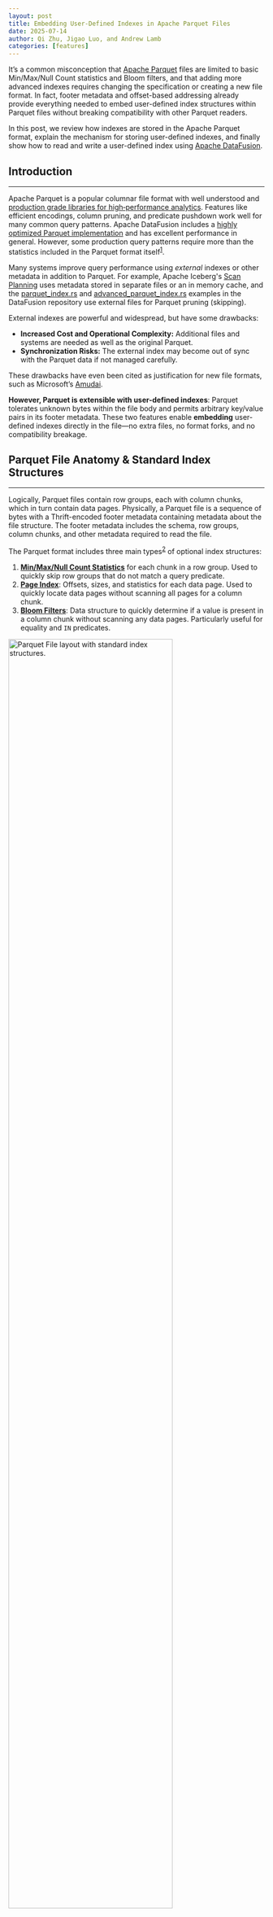 ```yaml
---
layout: post
title: Embedding User-Defined Indexes in Apache Parquet Files
date: 2025-07-14
author: Qi Zhu, Jigao Luo, and Andrew Lamb
categories: [features]
---
```

<!--
{% comment %}
Licensed to the Apache Software Foundation (ASF) under one or more
contributor license agreements.  See the NOTICE file distributed with
this work for additional information regarding copyright ownership.
The ASF licenses this file to you under the Apache License, Version 2.0
(the "License"); you may not use this file except in compliance with
the License.  You may obtain a copy of the License at

http://www.apache.org/licenses/LICENSE-2.0

Unless required by applicable law or agreed to in writing, software
distributed under the License is distributed on an "AS IS" BASIS,
WITHOUT WARRANTIES OR CONDITIONS OF ANY KIND, either express or implied.
See the License for the specific language governing permissions and
limitations under the License.
{% endcomment %}
-->

It’s a common misconception that [Apache Parquet] files are limited to basic Min/Max/Null Count statistics and Bloom filters, and that adding more advanced indexes requires changing the specification or creating a new file format. In fact, footer metadata and offset-based addressing already provide everything needed to embed user-defined index structures within Parquet files without breaking compatibility with other Parquet readers.

In this post, we review how indexes are stored in the Apache Parquet format, explain the mechanism for storing user-defined indexes, and finally show how to read and write a user-defined index using [Apache DataFusion].

[Apache DataFusion]: https://datafusion.apache.org/
[Apache Parquet]: https://parquet.apache.org/

## Introduction

---

Apache Parquet is a popular columnar file format with well understood and [production grade libraries for high‑performance analytics]. Features like efficient encodings, column pruning, and predicate pushdown work well for many common query patterns. Apache DataFusion includes a [highly optimized Parquet implementation] and has excellent performance in general. However, some production query patterns require more than the statistics included in the Parquet format itself<sup>[1](#footnote1)</sup>.

[production grade libraries for high‑performance analytics]: https://arrow.apache.org/blog/2022/12/26/querying-parquet-with-millisecond-latency/
[highly optimized Parquet implementation]: https://datafusion.apache.org/blog/2025/03/20/parquet-pruning/

Many systems improve query performance using *external* indexes or other metadata in addition to Parquet. For example, Apache Iceberg's [Scan Planning] uses metadata stored in separate files or an in memory cache, and the [parquet_index.rs] and [advanced_parquet_index.rs] examples in the DataFusion repository use external files for Parquet pruning (skipping).

External indexes are powerful and widespread, but have some drawbacks:

* **Increased Cost and Operational Complexity:** Additional files and systems are needed as well as the original Parquet. 
* **Synchronization Risks:** The external index may become out of sync with the Parquet data if not managed carefully.

These drawbacks have even been cited as justification for new file formats, such as Microsoft’s [Amudai](https://github.com/microsoft/amudai/blob/main/docs/spec/src/what_about_parquet.md).

**However, Parquet is extensible with user-defined indexes**: Parquet tolerates unknown bytes within the file body and permits arbitrary key/value pairs in its footer metadata. These two features enable **embedding** user-defined indexes directly in the file—no extra files, no format forks, and no compatibility breakage. 

[Scan Planning]: https://iceberg.apache.org/docs/latest/performance/#scan-planning
[parquet_index.rs]: https://github.com/apache/datafusion/blob/main/datafusion-examples/examples/parquet_index.rs
[advanced_parquet_index.rs]: https://github.com/apache/datafusion/blob/main/datafusion-examples/examples/advanced_parquet_index.rs

## Parquet File Anatomy & Standard Index Structures

---

Logically, Parquet files contain row groups, each with column chunks, which in turn contain data pages. Physically, a Parquet file is a sequence of bytes with a Thrift-encoded footer metadata containing metadata about the file structure. The footer metadata includes the schema, row groups, column chunks, and other metadata required to read the file.

The Parquet format includes three main types<sup>[2](#footnote2)</sup> of optional index structures:

1. **[Min/Max/Null Count Statistics]** for each chunk in a row group. Used to quickly skip row groups that do not match a query predicate. 
2. **[Page Index]**: Offsets, sizes, and statistics for each data page. Used to quickly locate data pages without scanning all pages for a column chunk.
3. **[Bloom Filters]**: Data structure to quickly determine if a value is present in a column chunk without scanning any data pages. Particularly useful for equality and `IN` predicates.

[Page Index]: https://parquet.apache.org/docs/file-format/pageindex/
[Bloom Filters]: https://parquet.apache.org/docs/file-format/bloomfilter/
[Min/Max/Null Count Statistics]: https://github.com/apache/parquet-format/blob/819adce0ec6aa848e56c56f20b9347f4ab50857f/src/main/thrift/parquet.thrift#L263-L266

<!-- Source: https://docs.google.com/presentation/d/1aFjTLEDJyDqzFZHgcmRxecCvLKKXV2OvyEpTQFCNZPw -->

<img src="/blog/images/user-defined-parquet-indexes/standard_index_structures.png" width="80%" class="img-responsive" alt="Parquet File layout with standard index structures."/>

**Figure 1**: Parquet file layout with standard index structures (as written by arrow-rs).

Only the Min/Max/Null Count Statistics are stored inline in the Parquet footer metadata. The Page Index and Bloom Filters are stored in the file body before the Thrift-encoded footer metadata. The locations of these index structures are recorded in the footer metadata, as shown in Figure 1. Parquet readers that do not understand these structures simply ignore them.

Modern Parquet writers create these indexes automatically and provide APIs for their generation and placement. For example, the [Apache Arrow Rust library] provides [Parquet WriterProperties], [EnabledStatistics], and [BloomFilterPosition].

[Apache Arrow Rust library]: https://docs.rs/parquet/latest/parquet/file/index/
[Parquet WriterProperties]: https://docs.rs/parquet/latest/parquet/file/properties/struct.WriterProperties.html
[EnabledStatistics]: https://docs.rs/parquet/latest/parquet/file/properties/enum.EnabledStatistics.html
[BloomFilterPosition]: https://docs.rs/parquet/latest/parquet/file/properties/enum.BloomFilterPosition.html


## Embedding User Defined Indexes in Parquet Files

---

Embedding user-defined indexes in Parquet files is straightforward and follows the same principles as standard index structures:

1. Serialize the index into a binary format and write it into the file body before the Thrift-encoded footer metadata.

2. Record the index location in the footer metadata as a key/value pair, such as `"my_index_offset" -> "<byte-offset>"`.

Figure 2 shows the resulting file layout.

<!-- Source: https://docs.google.com/presentation/d/1aFjTLEDJyDqzFZHgcmRxecCvLKKXV2OvyEpTQFCNZPw -->

<img src="/blog/images/user-defined-parquet-indexes/custom_index_structures.png" width="80%" class="img-responsive" alt="Parquet File layout with custom index structures."/>

**Figure 2**: Parquet file layout with user-defined indexes.

Like standard index structures, user-defined indexes can be stored anywhere in the file body, such as after row group data or before the footer. There is no limit to the number of user-defined indexes, nor any restriction on their granularity: they can operate at the file, row group, page, or even row level. This flexibility enables a wide range of use cases, including:

1. Row group or page-level distinct sets: a finer-grained version of the file-level example in this blog.

2. [HyperLogLog] sketches for distinct value estimation, addressing a common criticism<sup>3</sup> of Parquet’s lack of cardinality estimation.

3. Additional zone maps ([small materialized aggregates]) such as precomputed `sum`s at the column chunk or data page level for faster query execution.

4. Histograms or samples at the row group or column chunk level for predicate selectivity estimates.

[HyperLogLog]: https://en.wikipedia.org/wiki/HyperLogLog
[Small materialized aggregates]: https://www.vldb.org/conf/1998/p476.pdf

## Example: Embedding a User Defined Distinct Value Index in Parquet Files

---

This section demonstrates how to embed a simple distinct value index in Parquet files and use it for file-level pruning (skipping) in DataFusion. The full example is available in the DataFusion repository at [parquet_embedded_index.rs].

[parquet_embedded_index.rs]: https://github.com/apache/datafusion/blob/main/datafusion-examples/examples/parquet_embedded_index.rs

The example requires **arrow‑rs v55.2.0** or later, which includes the new “buffered write” API ([apache/arrow-rs#7714]) that keeps the internal byte count in sync so you can append index bytes immediately after data pages.

[apache/arrow-rs#7714]: https://github.com/apache/arrow-rs/pull/7714  

This example is intentionally simple for clarity, but you can adapt the same approach for any index type or data types. The high-level design is:

1. **Choose or define your index payload** (e.g., bitmap, Bloom filter, sketch, distinct values list, etc.).

2. **Serialize your index to bytes** and append them into the Parquet file body before writing the footer.

3. **Record the index location** by adding a key/value entry (e.g., `"my_index_offset" -> "<byte‑offset>"`) in the Parquet footer metadata.

4. **Extend DataFusion** with a custom `TableProvider` (or wrap the existing Parquet provider).


The `TableProvider` simply reads the footer metadata to discover the index offset, seeks to that offset and deserializes the index, and then uses the index to speed up processing (e.g., skip files, row groups, data pages, etc.).

The resulting Parquet files remain fully compatible with other tools such as DuckDB and Spark, which simply ignore the unknown index bytes and key/value metadata.


### Introduction to Distinct Value Indexes

---

A **distinct value index** stores the unique values of a specific column. This type of index is effective for columns with a small number of distinct values and can be used to quickly skip files that do not match the query. These indexes are popular in several engines, such as the ["set" Skip Index in ClickHouse] and the [Distinct Value Cache] in InfluxDB 3.0.

["set" Skip Index in ClickHouse]: https://clickhouse.com/docs/optimize/skipping-indexes#set
[Distinct Value Cache]: https://docs.influxdata.com/influxdb3/enterprise/admin/distinct-value-cache/

For example, if the files contain a column named `Category` like this:

<table style="border-collapse:collapse;">
  <tr>
    <td style="border:1px solid #888;padding:2px 6px;"><b><code>Category</code></b></td>
  </tr>
  <tr>
    <td style="border:1px solid #888;padding:2px 6px;"><code>foo</code></td>
  </tr>
  <tr>
    <td style="border:1px solid #888;padding:2px 6px;"><code>bar</code></td>
  </tr>
  <tr>
    <td style="border:1px solid #888;padding:2px 6px;"><code>...</code></td>
  </tr>
  <tr>
    <td style="border:1px solid #888;padding:2px 6px;"><code>baz</code></td>
  </tr>
  <tr>
    <td style="border:1px solid #888;padding:2px 6px;"><code>foo</code></td>
  </tr>
</table>

The distinct value index will contain the values `foo`, `bar`, and `baz`. Using traditional min/max statistics would store the minimum (`bar`) and maximum (`foo`) values, which would not allow quickly skipping this file for a query like `SELECT * FROM t WHERE Category = 'bas'` as `bas` is between `bar` and `foo`.

We represent this in Rust for our example as a simple `HashSet<String>`:

```rust
/// An index of distinct values for a single column
#[derive(Debug, Clone)]
struct DistinctIndex {
   inner: HashSet<String>,
}
```

### File Layout with Distinct Value Index

---

In this example, we write a distinct value index for the `Category` column into the Parquet file body after all the data pages, and record the index location in the footer metadata. The resulting file layout looks like this:

```text
                  ┌──────────────────────┐                           
                  │┌───────────────────┐ │                           
                  ││     DataPage      │ │                           
                  │└───────────────────┘ │                           
 Standard Parquet │┌───────────────────┐ │                           
 Data Pages       ││     DataPage      │ │                           
                  │└───────────────────┘ │                           
                  │        ...           │                           
                  │┌───────────────────┐ │                           
                  ││     DataPage      │ │                           
                  │└───────────────────┘ │                           
                  │┏━━━━━━━━━━━━━━━━━━━┓ │                           
Non standard      │┃                   ┃ │                           
index (ignored by │┃Custom Binary Index┃ │                           
other Parquet     │┃ (Distinct Values) ┃◀│─ ─ ─                      
readers)          │┃                   ┃ │     │                     
                  │┗━━━━━━━━━━━━━━━━━━━┛ │                           
Standard Parquet  │┏━━━━━━━━━━━━━━━━━━━┓ │     │  key/value metadata
Page Index        │┃    Page Index     ┃ │        contains location  
                  │┗━━━━━━━━━━━━━━━━━━━┛ │     │  of special index   
                  │╔═══════════════════╗ │                           
                  │║ Parquet Footer w/ ║ │     │                     
                  │║     Metadata      ║ ┼ ─ ─                       
                  │║ (Thrift Encoded)  ║ │                           
                  │╚═══════════════════╝ │                           
                  └──────────────────────┘                           
                                             
```

### Serializing the Distinct‑Value Index

---

The example uses a simple newline‑separated UTF‑8 format as the binary format. The code to serialize the distinct index is shown below:

```rust
/// Magic bytes to identify our custom index format
const INDEX_MAGIC: &[u8] = b"IDX1";

/// Serialize the distinct index to a writer as bytes
fn serialize<W: Write + Send>(
   &self,
   arrow_writer: &mut ArrowWriter<W>,
) -> Result<()> {
   let serialized = self
           .inner
           .iter()
           .map(|s| s.as_str())
           .collect::<Vec<_>>()
           .join("\n");
   let index_bytes = serialized.into_bytes();

   // Set the offset for the index
   let offset = arrow_writer.bytes_written();
   let index_len = index_bytes.len() as u64;

   // Write the index magic and length to the file
   arrow_writer.write_all(INDEX_MAGIC)?;
   arrow_writer.write_all(&index_len.to_le_bytes())?;

   // Write the index bytes
   arrow_writer.write_all(&index_bytes)?;

   // Append metadata about the index to the Parquet file footer metadata
   arrow_writer.append_key_value_metadata(KeyValue::new(
      "distinct_index_offset".to_string(),
      offset.to_string(),
   ));
   Ok(())
}
```

This code does the following:

1. Creates a newline‑separated UTF‑8 string from the distinct values.

2. Writes a magic header (`IDX1`) and the length of the index.

3. Writes the index bytes to the file using the [ArrowWriter] API.

4. Records the index location by adding a key/value entry (`"distinct_index_offset" -> <offset>`) in the Parquet footer metadata.

Note: Use the [ArrowWriter::write_all] API to ensure the offsets in the footer metadata are correctly tracked. 

[ArrowWriter]: https://docs.rs/parquet/latest/parquet/arrow/arrow_writer/struct.ArrowWriter.html
[ArrowWriter::write_all]: https://docs.rs/parquet/latest/parquet/arrow/arrow_writer/struct.ArrowWriter.html#method.write_all


### Reading the Index

---

This code reads the distinct index from a Parquet file:

```rust
/// Read a `DistinctIndex` from a Parquet file
fn read_distinct_index(path: &Path) -> Result<DistinctIndex> {
    let file = File::open(path)?;

    let file_size = file.metadata()?.len();
    println!("Reading index from {} (size: {file_size})", path.display(), );

    let reader = SerializedFileReader::new(file.try_clone()?)?;
    let meta = reader.metadata().file_metadata();

    let offset = get_key_value(meta, "distinct_index_offset")
        .ok_or_else(|| ParquetError::General("Missing index offset".into()))?
        .parse::<u64>()
        .map_err(|e| ParquetError::General(e.to_string()))?;

    println!("Reading index at offset: {offset}, length");
    DistinctIndex::new_from_reader(file, offset)
}
```

This function:

1. Opens the Parquet footer metadata and extracts `distinct_index_offset` from the metadata.

2. Calls `DistinctIndex::new_from_reader` to read the index from the file at that offset.

`DistinctIndex::new_from_reader` actually reads the index as shown below:

```rust
 /// Read the distinct values index from a reader at the given offset and length
 pub fn new_from_reader<R: Read + Seek>(mut reader: R, offset: u64) -> Result<DistinctIndex> {
     reader.seek(SeekFrom::Start(offset))?;

     let mut magic_buf = [0u8; 4];
     reader.read_exact(&mut magic_buf)?;
     if magic_buf != INDEX_MAGIC {
         return exec_err!("Invalid index magic number at offset {offset}");
     }

     let mut len_buf = [0u8; 8];
     reader.read_exact(&mut len_buf)?;
     let stored_len = u64::from_le_bytes(len_buf) as usize;

     let mut index_buf = vec![0u8; stored_len];
     reader.read_exact(&mut index_buf)?;

     let Ok(s) = String::from_utf8(index_buf) else {
         return exec_err!("Invalid UTF-8 in index data");
     };

     Ok(Self {
         inner: s.lines().map(|s| s.to_string()).collect(),
     })
 }
```

This code:

1. Seeks to the offset of the index in the file.

2. Reads the magic bytes and checks they match `IDX1`.

3. Reads the length of the index and allocates a buffer.

4. Reads the index bytes, converts them to a `String`, and splits into lines to populate the `HashSet<String>`.


### Extending DataFusion’s `TableProvider`

---

To use the distinct index for file-level pruning, extend DataFusion's `TableProvider` to read the index and apply it during query execution:

```rust
impl TableProvider for DistinctIndexTable {
    /* ... */

    /// Prune files before reading: only keep files whose distinct set
    /// contains the filter value
    async fn scan(
        &self,
        _ctx: &dyn Session,
        _proj: Option<&Vec<usize>>,
        filters: &[Expr],
        _limit: Option<usize>,
    ) -> Result<Arc<dyn ExecutionPlan>> {
        // This example only handles filters of the form
        // `category = 'X'` where X is a string literal
        //
        // You can use `PruningPredicate` for much more general range and
        // equality analysis or write your own custom logic.
        let mut target: Option<&str> = None;

        if filters.len() == 1 {
            if let Expr::BinaryExpr(expr) = &filters[0] {
                if expr.op == Operator::Eq {
                    if let (
                        Expr::Column(c),
                        Expr::Literal(ScalarValue::Utf8(Some(v)), _),
                    ) = (&*expr.left, &*expr.right)
                    {
                        if c.name == "category" {
                            println!("Filtering for category: {v}");
                            target = Some(v);
                        }
                    }
                }
            }
        }
        // Determine which files to scan
        let files_to_scan: Vec<_> = self
            .files_and_index
            .iter()
            .filter_map(|(f, distinct_index)| {
                // keep file if no target or target is in the distinct set
                if target.is_none() || distinct_index.contains(target?) {
                    Some(f)
                } else {
                    None
                }
            })
            .collect();
       
        // Build ParquetSource to actually read the files
        let url = ObjectStoreUrl::parse("file://")?;
        let source = Arc::new(ParquetSource::default().with_enable_page_index(true));
        let mut builder = FileScanConfigBuilder::new(url, self.schema.clone(), source);
        for file in files_to_scan {
            let path = self.dir.join(file);
            let len = std::fs::metadata(&path)?.len();
           // If the index contained information about row groups or pages,
           // you could also pass that information here to further prune
           // the data read from the file.
           let partitioned_file =
                   PartitionedFile::new(path.to_str().unwrap().to_string(), len);
           builder = builder.with_file(partitioned_file);
        }
        Ok(DataSourceExec::from_data_source(builder.build()))
    }

    /// Tell DataFusion that we can handle filters on the "category" column
    fn supports_filters_pushdown(
        &self,
        fs: &[&Expr],
    ) -> Result<Vec<TableProviderFilterPushDown>> {
        // Mark as inexact since pruning is file‑granular
        Ok(vec![TableProviderFilterPushDown::Inexact; fs.len()])
    }
}

```

This code does the following:

1. Implements the `scan` method to filter files based on the distinct index.

2. Checks if the filter is an equality predicate on the `category` column.

3. If the target value is specified, checks if the distinct index contains that value.

4. Builds a `FileScanConfig` with only the files that match the filter.


### Putting It All Together

To use the distinct index in a DataFusion query, write sample Parquet files with the embedded index, register the `DistinctIndexTable` provider, and run a query with a predicate that can be optimized by the index.

```rust
// Write sample files with embedded indexes
tmp_dir.iter().for_each(|(name, vals)| {
    write_file_with_index(&dir.join(name), vals).unwrap();
});

// Register provider and query
let provider = Arc::new(DistinctIndexTable::try_new(dir, schema.clone())?);
ctx.register_table("t", provider)?;

// Only files containing 'foo' will be scanned
let df = ctx.sql("SELECT * FROM t WHERE category = 'foo'").await?;
df.show().await?;
```


### Verifying Compatibility with DuckDB

---

Even with extra bytes and unknown metadata keys, standard Parquet readers ignore the index. You can verify this using another system such as DuckDB to read the Parquet created in the example. DuckDB will read the files without any issues, ignoring the custom index and unknown footer metadata.

```sql
SELECT * FROM read_parquet('/tmp/parquet_index_data/*');
┌──────────┐
│ category │
│ varchar  │
├──────────┤
│ foo      │
│ bar      │
│ foo      │
│ baz      │
│ qux      │
│ foo      │
│ quux     │
│ quux     │
└──────────┘
```


## Conclusion

In this post, we explained how index structures are stored in Apache Parquet, how to embed user-defined indexes without changing the format, and how to use user-defined indexes to speed up query processing.

Parquet-based systems can achieve significant performance improvements for almost any query pattern while still retaining broad compatibility, using user-defined embedded indexes, external indexes<sup>[4](#footnote4)</sup> and rewriting files optimized for specific queries<sup>[5](#footnote5)</sup>. System designers can choose among the available options to make the appropriate trade-offs between operational complexity, performance, file size, and cost for their specific use cases.

We hope this post inspires you to explore custom indexes in Parquet files, rather than proposing new file formats and reimplementing existing features. The DataFusion community is excited to see how you use this feature in your projects!


[parquet_index.rs]: https://github.com/apache/datafusion/blob/main/datafusion-examples/examples/parquet_index.rs
[advanced_parquet_index.rs]: https://github.com/apache/datafusion/blob/main/datafusion-examples/examples/advanced_parquet_index.rs

## About DataFusion

[Apache DataFusion] is an extensible query engine toolkit, written
in Rust, that uses [Apache Arrow] as its in-memory format. DataFusion and
similar technology are part of the next generation “Deconstructed Database”
architectures, where new systems are built on a foundation of fast, modular
components, rather than as a single tightly integrated system.

The [DataFusion community] is always looking for new contributors to help
improve the project. If you are interested in learning more about how query
execution works, help document or improve the DataFusion codebase, or just try
it out, we would love for you to join us.

[Apache Arrow]: https://arrow.apache.org/
[Apache DataFusion]: https://datafusion.apache.org/
[DataFusion community]: https://datafusion.apache.org/contributor-guide/communication.html

### Footnotes

<a id="footnote1"></a>`1`: A commonly cited example is highly selective predicates (e.g. `category = 'foo'`) but for which the built in BloomFilters are not sufficient.

<a id="footnote2"></a>`2`: There are other index structures, but they are either 1) not widely supported (such as statistics in the page headers) or 2) not yet widely used in practice at the time of this writing (such as [GeospatialStatistics] and [SizeStatistics]).

<a id="footnote3"></a>`3`: [Seamless Integration of Parquet Files into Data Processing. / Rey, Alice; Freitag, Michael; Neumann, Thomas. / BTW 2023](https://dl.gi.de/items/2a8571f8-0ef2-481c-8ee9-05f82ee258c8)

[GeospatialStatistics]: https://github.com/apache/parquet-format/blob/819adce0ec6aa848e56c56f20b9347f4ab50857f/src/main/thrift/parquet.thrift#L256
[SizeStatistics]: https://github.com/apache/parquet-format/blob/819adce0ec6aa848e56c56f20b9347f4ab50857f/src/main/thrift/parquet.thrift#L194-L202


<a id="footnote4"></a>`4`: For more information about external indexes, see [this talk](https://www.youtube.com/watch?v=74YsJT1-Rdk) and the [parquet_index.rs] and [advanced_parquet_index.rs] examples in the DataFusion repository.

<a id="footnote5"></a>`5`: For information about rewriting files to optimize for specific queries, such as resorting, repartitioning, and tuning data page and row group sizes, see [XiangpengHao/liquid‑cache#227](https://github.com/XiangpengHao/liquid-cache/issues/227) and the conversation between [JigaoLuo](https://github.com/JigaoLuo) and [XiangpengHao](https://github.com/XiangpengHao) for details. We hope to make a future post about this topic.
